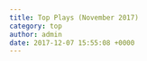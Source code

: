 ```yaml
---
title: Top Plays (November 2017)
category: top
author: admin
date: 2017-12-07 15:55:08 +0000
---
```

